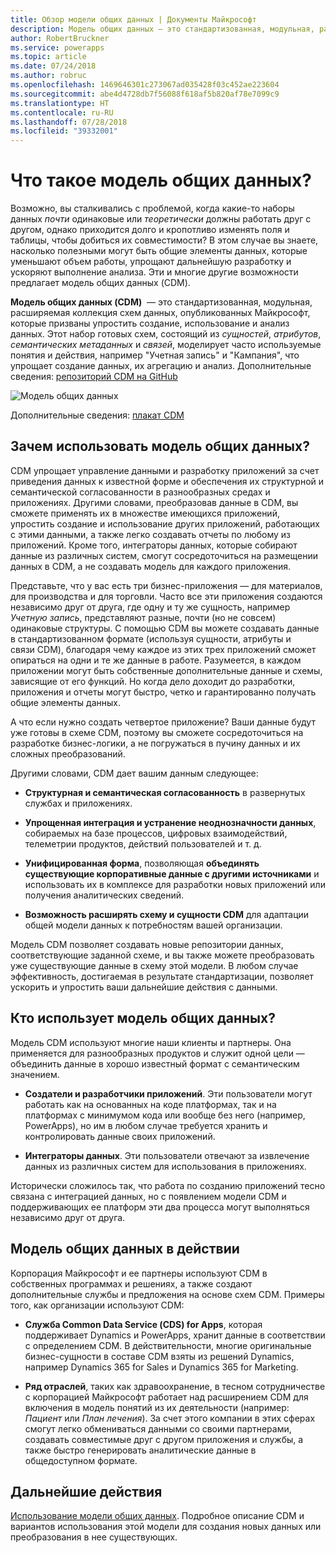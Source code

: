 ```yaml
---
title: Обзор модели общих данных | Документы Майкрософт
description: Модель общих данных — это стандартизованная, модульная, расширяемая коллекция схем данных, опубликованных Майкрософт, которые призваны упростить создание, использование и анализ данных.
author: RobertBruckner
ms.service: powerapps
ms.topic: article
ms.date: 07/24/2018
ms.author: robruc
ms.openlocfilehash: 1469646301c273067ad035428f03c452ae223604
ms.sourcegitcommit: abe4d4728db7f56088f618af5b820af78e7099c9
ms.translationtype: HT
ms.contentlocale: ru-RU
ms.lasthandoff: 07/28/2018
ms.locfileid: "39332001"
---
```

# <a name="what-is-the-common-data-model"></a>Что такое модель общих данных?

Возможно, вы сталкивались с проблемой, когда какие-то наборы данных *почти* одинаковые или *теоретически* должны работать друг с другом, однако приходится долго и кропотливо изменять поля и таблицы, чтобы добиться их совместимости? В этом случае вы знаете, насколько полезными могут быть общие элементы данных, которые уменьшают объем работы, упрощают дальнейшую разработку и ускоряют выполнение анализа. Эти и многие другие возможности предлагает модель общих данных (CDM).

**Модель общих данных (CDM)**  — это стандартизованная, модульная, расширяемая коллекция схем данных, опубликованных Майкрософт, которые призваны упростить создание, использование и анализ данных. Этот набор готовых схем, состоящий из *сущностей*, *атрибутов*, *семантических метаданных* и *связей*, моделирует часто используемые понятия и действия, например "Учетная запись" и "Кампания", что упрощает создание данных, их агрегацию и анализ. Дополнительные сведения: [репозиторий CDM на GitHub](https://aka.ms/cdmrepo)

![Модель общих данных](media/cdm-entities.png)

Дополнительные сведения: [плакат CDM](https://aka.ms/cdmposter)

## <a name="why-use-the-common-data-model"></a>Зачем использовать модель общих данных?

CDM упрощает управление данными и разработку приложений за счет приведения данных к известной форме и обеспечения их структурной и семантической согласованности в разнообразных средах и приложениях. Другими словами, преобразовав данные в CDM, вы сможете применять их в множестве имеющихся приложений, упростить создание и использование других приложений, работающих с этими данными, а также легко создавать отчеты по любому из приложений. Кроме того, интеграторы данных, которые собирают данные из различных систем, смогут сосредоточиться на размещении данных в CDM, а не создавать модель для каждого приложения.

Представьте, что у вас есть три бизнес-приложения — для материалов, для производства и для торговли. Часто все эти приложения создаются независимо друг от друга, где одну и ту же сущность, например *Учетную запись*, представляют разные, почти (но не совсем) одинаковые структуры. С помощью CDM вы можете создавать данные в стандартизованном формате (используя сущности, атрибуты и связи CDM), благодаря чему каждое из этих трех приложений сможет опираться на одни и те же данные в работе. Разумеется, в каждом приложении могут быть собственные дополнительные данные и схемы, зависящие от его функций. Но когда дело доходит до разработки, приложения и отчеты могут быстро, четко и гарантированно получать общие элементы данных.

А что если нужно создать четвертое приложение? Ваши данные будут уже готовы в схеме CDM, поэтому вы сможете сосредоточиться на разработке бизнес-логики, а не погружаться в пучину данных и их сложных преобразований.

Другими словами, CDM дает вашим данным следующее:

-   **Структурная и семантическая согласованность** в развернутых службах и приложениях.

-   **Упрощенная интеграция и устранение неоднозначности данных**, собираемых на базе процессов, цифровых взаимодействий, телеметрии продуктов, действий пользователей и т. д.

-   **Унифицированная форма**, позволяющая **объединять существующие корпоративные данные с другими источниками** и использовать их в комплексе для разработки новых приложений или получения аналитических сведений.

-   **Возможность расширять схему и сущности CDM** для адаптации общей модели данных к потребностям вашей организации.

Модель CDM позволяет создавать новые репозитории данных, соответствующие заданной схеме, и вы также можете преобразовать уже существующие данные в схему этой модели. В любом случае эффективность, достигаемая в результате стандартизации, позволяет ускорить и упростить ваши дальнейшие действия с данными.

## <a name="who-uses-the-common-data-model"></a>Кто использует модель общих данных?

Модель CDM используют многие наши клиенты и партнеры. Она применяется для разнообразных продуктов и служит одной цели — объединить данные в хорошо известный формат с семантическим значением.

-   **Создатели и разработчики приложений**. Эти пользователи могут работать как на основанных на коде платформах, так и на платформах с минимумом кода или вообще без него (например, PowerApps), но им в любом случае требуется хранить и контролировать данные своих приложений.

-   **Интеграторы данных**. Эти пользователи отвечают за извлечение данных из различных систем для использования в приложениях.

Исторически сложилось так, что работа по созданию приложений тесно связана с интеграцией данных, но с появлением модели CDM и поддерживающих ее платформ эти два процесса могут выполняться независимо друг от друга.

## <a name="common-data-model-in-action"></a>Модель общих данных в действии

Корпорация Майкрософт и ее партнеры используют CDM в собственных программах и решениях, а также создают дополнительные службы и предложения на основе схем CDM. Примеры того, как организации используют CDM:

-   **Служба Common Data Service (СDS) for Apps**, которая поддерживает Dynamics и PowerApps, хранит данные в соответствии с определением CDM. В действительности, многие оригинальные бизнес-сущности в составе CDM взяты из решений Dynamics, например Dynamics 365 for Sales и Dynamics 365 for Marketing.

-   **Ряд отраслей**, таких как здравоохранение, в тесном сотрудничестве с корпорацией Майкрософт работает над расширением CDM для включения в модель понятий из их деятельности (например: *Пациент* или *План лечения*). За счет этого компании в этих сферах смогут легко обмениваться данными со своими партнерами, создавать совместимые друг с другом приложения и службы, а также быстро генерировать аналитические данные в общедоступном формате.

## <a name="next-step"></a>Дальнейшие действия

[Использование модели общих данных](use-common-data-model.md). Подробное описание CDM и вариантов использования этой модели для создания новых данных или преобразования в нее существующих.